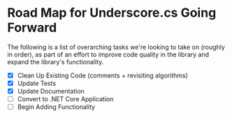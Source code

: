 # Road Map for Underscore.cs Going Forward
The following is a list of overarching tasks we're looking to take on (roughly in order), as part of an effort to improve code quality in the library and expand the library's functionality.

- [x] Clean Up Existing Code (comments + revisiting algorithms)
- [x] Update Tests
- [x] Update Documentation
- [ ] Convert to .NET Core Application
- [ ] Begin Adding Functionality
